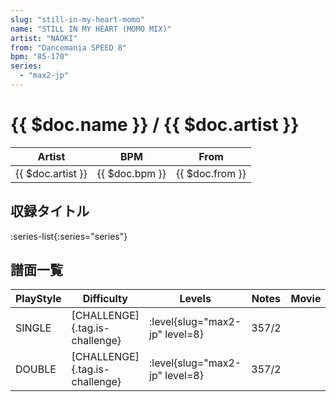 ```yaml
---
slug: "still-in-my-heart-momo"
name: "STILL IN MY HEART (MOMO MIX)"
artist: "NAOKI"
from: "Dancemania SPEED 8"
bpm: "85-170"
series:
  - "max2-jp"
---
```


# {{ $doc.name }} / {{ $doc.artist }}

|Artist|BPM|From|
|------|---|----|
|{{ $doc.artist }}|{{ $doc.bpm }}|{{ $doc.from }}|

## 収録タイトル

:series-list{:series="series"}

## 譜面一覧

|PlayStyle|Difficulty|Levels|Notes|Movie|
|---------|----------|------|-----|-----|
|SINGLE|[CHALLENGE]{.tag.is-challenge}|<div class="field is-grouped is-grouped-multiline">:level{slug="max2-jp" level=8}</div>|357/2||
|DOUBLE|[CHALLENGE]{.tag.is-challenge}|<div class="field is-grouped is-grouped-multiline">:level{slug="max2-jp" level=8}</div>|357/2||
